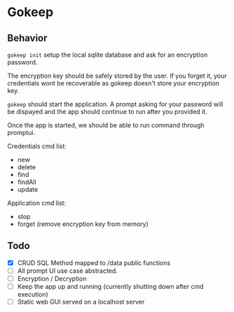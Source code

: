 # Gokeep

## Behavior

`gokeep init` setup the local sqlite database and ask for an encryption password. 

The encryption key should be safely stored by the user. If you forget it, your credentials wont be recoverable as gokeep doesn't store your encryption key.

`gokeep` should start the application. A prompt asking for your password will be dispayed and the app should continue to run after you provided it. 

Once the app is started, we should be able to run command through promptui. 

Credentials cmd list: 

- new
- delete
- find
- findAll
- update

Application cmd list:

- stop
- forget (remove encryption key from memory)

## Todo 

- [x] CRUD SQL Method mapped to /data public functions
- [ ] All prompt UI use case abstracted.
- [ ] Encryption / Decryption
- [ ] Keep the app up and running (currently shutting down after cmd execution)
- [ ] Static web GUI served on a localhost server